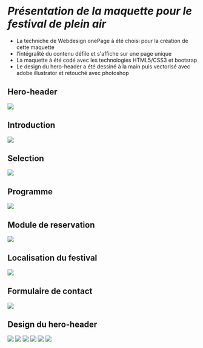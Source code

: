 # *Présentation de la maquette pour le festival de plein air* 

* La techniche de Webdesign onePage à été choisi pour la création de cette maquette  
* l’intégralité du contenu défile et s'affiche sur une page unique  
* La maquette à été codé avec les technologies HTML5/CSS3 et bootsrap  
* Le design du hero-header a été dessiné à la main puis vectorisé avec adobe illustrator et retouché avec photoshop


## Hero-header
![](preview/1affiche.png)

## Introduction
![](preview/presentation.png)

## Selection
![](preview/3prog.png)

## Programme
![](preview/4horaires.png)

## Module de reservation
![](preview/5resa.png)

## Localisation du festival
![](preview/6map.png)

## Formulaire de contact
![](preview/7contact.png)

## Design du hero-header
![](preview/ca.jpg)
![](preview/cb.jpg)
![](preview/c2.jpg)
![](preview/c3.jpg)
![](preview/c1.jpg)
![](preview/c44.png)


